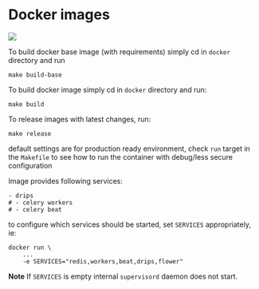 Docker images
=============================

[![](https://images.microbadger.com/badges/version/unicef/drips.svg)](https://microbadger.com/images/unicef/drips)

To build docker base image (with requirements) simply cd in `docker` directory and run 

    make build-base
    
To build docker image simply cd in `docker` directory and run: 

    make build
    
To release images with latest changes, run:

    make release
        
default settings are for production ready environment, check `run` target in 
the `Makefile` to see how to run the container with debug/less secure configuration

Image provides following services:

    - drips   
    # - celery workers
    # - celery beat

to configure which services should be started, set `SERVICES` appropriately, ie:


    docker run \
        ...
        -e SERVICES="redis,workers,beat,drips,flower"
        
**Note** If `SERVICES` is empty internal `supervisord` daemon does not start. 
